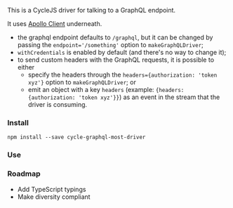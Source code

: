 This is a CycleJS driver for talking to a GraphQL endpoint.

It uses [Apollo Client](http://docs.apollostack.com/apollo-client/core.html) underneath.

* the graphql endpoint defaults to `/graphql`, but it can be changed by passing the `endpoint='/something'` option to `makeGraphQLDriver`;
* `withCredentials` is enabled by default (and there's no way to change it);
* to send custom headers with the GraphQL requests, it is possible to either
  * specify the headers through the `headers={authorization: 'token xyz'}` option to `makeGraphQLDriver`; or
  * emit an object with a key `headers` (example: `{headers: {authorization: 'token xyz'}}`) as an event in the stream that the driver is consuming.


### Install

```
npm install --save cycle-graphql-most-driver
```


### Use


### Roadmap

* Add TypeScript typings
* Make diversity compliant
